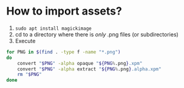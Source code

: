 # How to import assets?
1. `sudo apt install magickimage`
2. cd to a directory where there is *only* .png files (or subdirectories)
3. Execute
```sh
for PNG in $(find . -type f -name "*.png")
do
	convert "$PNG" -alpha opaque "${PNG%.png}.xpm"
	convert "$PNG" -alpha extract "${PNG%.png}.alpha.xpm"
	rm "$PNG"
done
```
